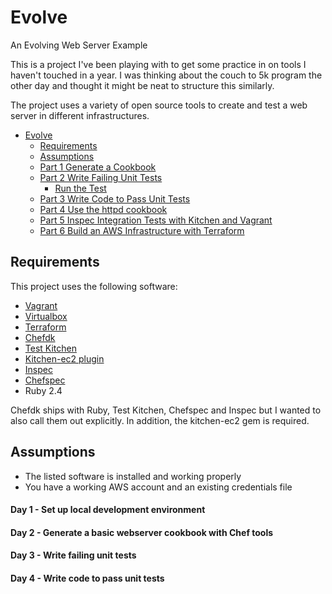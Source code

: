 # Evolve
An Evolving Web Server Example

This is a project I've been playing with to get some practice in on tools I haven't touched in a year. I was thinking about the couch to 5k program the other day and thought it might be neat to structure this similarly.

The project uses a variety of open source tools to create and test a web server in different infrastructures.

- [Evolve](#evolve)
  * [Requirements](#requirements)
  * [Assumptions](#assumptions)
  * [Part 1 Generate a Cookbook](#part-1-generate-a-cookbook)
  * [Part 2 Write Failing Unit Tests](#part-2-write-failing-unit-tests)
    + [Run the Test](#run-the-test)
  * [Part 3 Write Code to Pass Unit Tests](#part-3-write-code-to-pass-unit-tests)
  * [Part 4 Use the httpd cookbook](#part-4-use-the-httpd-cookbook)
  * [Part 5 Inspec Integration Tests with Kitchen and Vagrant](#part-5-inspec-integration-tests-with-kitchen-and-vagrant)
  * [Part 6 Build an AWS Infrastructure with Terraform](#part-6-build-an-aws-infrastructure-with-terraform)

## Requirements
This project uses the following software:
* [Vagrant](http://www.vagrantup.com)
* [Virtualbox](https://www.virtualbox.org/wiki/VirtualBox)
* [Terraform](https://www.terraform.io/)
* [Chefdk](https://downloads.chef.io/chefdk)
* [Test Kitchen](https://github.com/test-kitchen/test-kitchen)
* [Kitchen-ec2 plugin](https://github.com/test-kitchen/kitchen-ec2)
* [Inspec](https://www.inspec.io)
* [Chefspec](https://github.com/chefspec/chefspec)
* Ruby 2.4

Chefdk ships with Ruby, Test Kitchen, Chefspec and Inspec but I wanted to also call them out explicitly. In addition, the kitchen-ec2 gem is required. 

## Assumptions
* The listed software is installed and working properly
* You have a working AWS account and an existing credentials file

#### Day 1 - Set up local development environment
#### Day 2 - Generate a basic webserver cookbook with Chef tools
#### Day 3 - Write failing unit tests 
#### Day 4 - Write code to pass unit tests